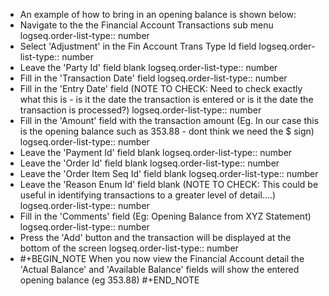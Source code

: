 - An example of how to bring in an opening balance is shown below:
- Navigate to the the Financial Account Transactions sub menu
  logseq.order-list-type:: number
- Select 'Adjustment' in the Fin Account Trans Type Id field
  logseq.order-list-type:: number
- Leave the 'Party Id' field blank
  logseq.order-list-type:: number
- Fill in the 'Transaction Date' field
  logseq.order-list-type:: number
- Fill in the 'Entry Date' field (NOTE TO CHECK: Need to check exactly what this is - is it the date the transaction is entered or is it the date the transaction is processed?)
  logseq.order-list-type:: number
- Fill in the 'Amount' field with the transaction amount (Eg. In our case this is the opening balance such as 353.88 - dont think we need the $ sign)
  logseq.order-list-type:: number
- Leave the 'Payment Id' field blank
  logseq.order-list-type:: number
- Leave the 'Order Id' field blank
  logseq.order-list-type:: number
- Leave the 'Order Item Seq Id' field blank
  logseq.order-list-type:: number
- Leave the 'Reason Enum Id' field blank (NOTE TO CHECK: This could be useful in identifying transactions to a greater level of detail…​.)
  logseq.order-list-type:: number
- Fill in the 'Comments' field (Eg: Opening Balance from XYZ Statement)
  logseq.order-list-type:: number
- Press the 'Add' button and the transaction will be displayed at the bottom of the screen
  logseq.order-list-type:: number
- #+BEGIN_NOTE
  When you now view the Financial Account detail the 'Actual Balance' and 'Available Balance' fields will show the entered opening balance (eg 353.88)
  #+END_NOTE